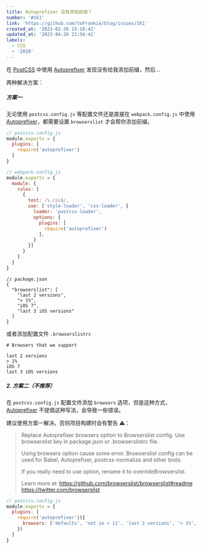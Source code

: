 ```yaml
---
title: Autoprefixer 没有添加前缀？
number: '#161'
link: 'https://github.com/toFrankie/blog/issues/161'
created_at: '2023-02-26 15:16:42'
updated_at: '2023-04-26 21:56:41'
labels:
  - CSS
  - '2020'
---
```

在 [PostCSS](https://github.com/postcss/postcss/blob/main/docs/README-cn.md) 中使用 [Autoprefixer](https://github.com/postcss/autoprefixer.git) 发现没有给我添加前缀，然后...

两种解决方案：

##### 方案一 
无论使用 `postcss.config.js` 等配置文件还是直接在 `webpack.config.js` 中使用 [Autoprefixer](https://github.com/postcss/autoprefixer.git)，都需要设置 `browserslist` 才会帮你添加前缀。

```js
// postcss.config.js
module.exports = {
  plugins: [
    require('autoprefixer')
  ]
}
```

```js
// webpack.config.js
module.exports = {
  module: {
    rules: [
      {
        test: /\.css$/,
        use: ['style-loader', 'css-loader', {
          loader: 'postcss-loader',
          options: {
            plugins: [
              require('autoprefixer')
            ],
          }
        }]
      }
    ]
  }
}
```

```json5
// package.json
{
  "browserslist": [
    "last 2 versions",
    "> 1%",
    "iOS 7",
    "last 3 iOS versions"
  ]
}
```

或者添加配置文件 `.browserslistrc`

```
# Browsers that we support

last 2 versions
> 1%
iOS 7
last 3 iOS versions
```

##### 2. 方案二（不推荐）

在 `postcss.config.js` 配置文件添加 `browsers` 选项，但是这种方式，[Autoprefixer](https://github.com/postcss/autoprefixer.git) 不提倡这种写法，会导致一些错误。

建议使用方案一解决，否则项目构建时会有警告 ⚠️：

>  Replace Autoprefixer browsers option to Browserslist config.
  Use browserslist key in package.json or .browserslistrc file.
>
>  Using browsers option cause some error. Browserslist config 
  can be used for Babel, Autoprefixer, postcss-normalize and other tools.
>
>  If you really need to use option, rename it to overrideBrowserslist.
>
>  Learn more at:
>  https://github.com/browserslist/browserslist#readme
>  https://twitter.com/browserslist

```js
// postcss.config.js
module.exports = {
  plugins: [
    require('autoprefixer')({
      browsers: ['defaults', 'not ie < 11', 'last 2 versions', '> 1%', 'iOS 7', 'last 3 iOS versions']
    })
  ]
}
```
